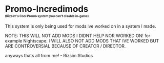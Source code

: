 <style>
.small-text {
  font-size: 10px;
}
</style>


# Promo-Incredimods <br> <span class="small-text">(Rizsim's Cool Promo system you can't disable in-game)</span>
This system is only being used for mods ive worked on in a system I made.


NOTE:
THIS WILL NOT ADD MODS I DIDNT HELP NOR WORKED ON!
for example Nightscape.
I WILL ALSO NOT ADD MODS THAT IVE WORKED BUT ARE CONTROVERSIAL BECAUSE OF CREATOR / DIRECTOR.

anyways thats all from me! - Rizsim Studios
